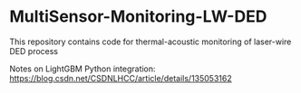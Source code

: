 # MultiSensor-Monitoring-LW-DED
 This repository contains code for thermal-acoustic monitoring of laser-wire DED process

 Notes on LightGBM Python integration: https://blog.csdn.net/CSDNLHCC/article/details/135053162
 
